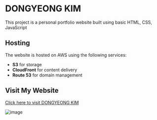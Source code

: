 # DONGYEONG KIM

This project is a personal portfolio website built using basic HTML, CSS, JavaScript

## Hosting

The website is hosted on AWS using the following services:
- **S3** for storage
- **CloudFront** for content delivery
- **Route 53** for domain management

## Visit My Website

[Click here to visit DONGYEONG KIM](https://dongyeongkim.com)

![image](https://github.com/love1ace/DONGYEONG-KIM/assets/147500032/6acfde0a-b927-40c1-a6fd-64713cb4f669)
